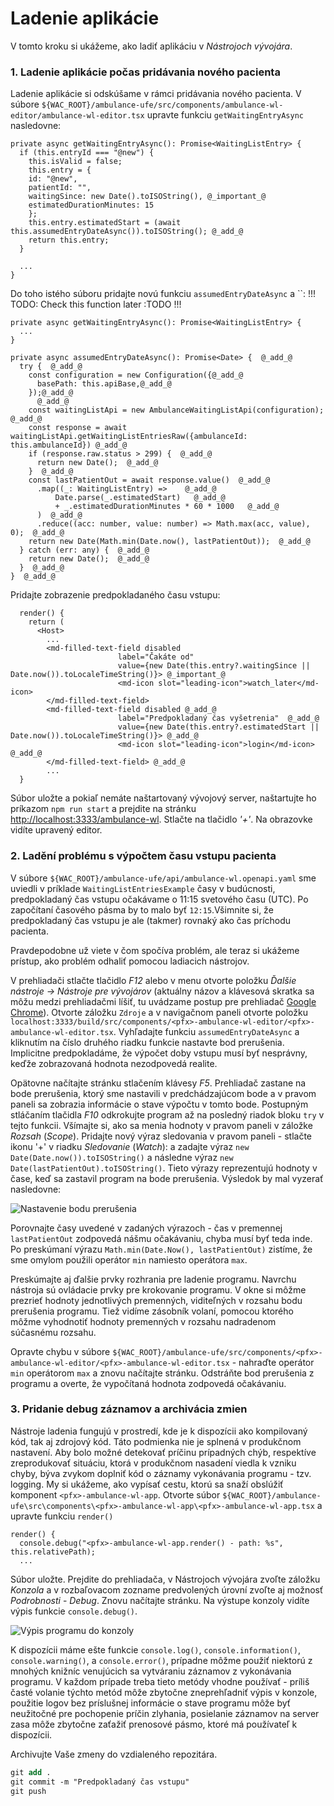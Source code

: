 # Ladenie aplikácie

V tomto kroku si ukážeme, ako ladiť aplikáciu v _Nástrojoch vývojára_.

### 1. Ladenie aplikácie počas pridávania nového pacienta

Ladenie aplikácie si odskúšame v rámci pridávania nového pacienta. V súbore `${WAC_ROOT}/ambulance-ufe/src/components/ambulance-wl-editor/ambulance-wl-editor.tsx` upravte funkciu `getWaitingEntryAsync` nasledovne:

```tsx
private async getWaitingEntryAsync(): Promise<WaitingListEntry> {
  if (this.entryId === "@new") {
    this.isValid = false;
    this.entry = {
    id: "@new",
    patientId: "",
    waitingSince: new Date().toISOString(), @_important_@
    estimatedDurationMinutes: 15
    };
    this.entry.estimatedStart = (await this.assumedEntryDateAsync()).toISOString(); @_add_@
    return this.entry;
  }

  ...
}
```

Do toho istého súboru pridajte novú funkciu `assumedEntryDateAsync` a ``:
!!! TODO: Check this function later :TODO !!!
```tsx
private async getWaitingEntryAsync(): Promise<WaitingListEntry> {
  ...
}

private async assumedEntryDateAsync(): Promise<Date> {  @_add_@
  try {  @_add_@
    const configuration = new Configuration({@_add_@
      basePath: this.apiBase,@_add_@
    });@_add_@
      @_add_@
    const waitingListApi = new AmbulanceWaitingListApi(configuration); @_add_@
    const response = await waitingListApi.getWaitingListEntriesRaw({ambulanceId: this.ambulanceId}) @_add_@
    if (response.raw.status > 299) {  @_add_@
      return new Date();  @_add_@
    }  @_add_@
    const lastPatientOut = await response.value()  @_add_@
      .map((_: WaitingListEntry) =>    @_add_@
          Date.parse(_.estimatedStart)   @_add_@
          + _.estimatedDurationMinutes * 60 * 1000   @_add_@
      )  @_add_@
      .reduce((acc: number, value: number) => Math.max(acc, value), 0);  @_add_@
    return new Date(Math.min(Date.now(), lastPatientOut));  @_add_@
  } catch (err: any) {  @_add_@
    return new Date();  @_add_@
  }  @_add_@
}  @_add_@
```

Pridajte zobrazenie predpokladaného času vstupu:

```tsx
  render() {
    return (
      <Host>
        ...
        <md-filled-text-field disabled
                        label="Čakáte od" 
                        value={new Date(this.entry?.waitingSince || Date.now()).toLocaleTimeString()}> @_important_@
                        <md-icon slot="leading-icon">watch_later</md-icon>
        </md-filled-text-field>
        <md-filled-text-field disabled @_add_@
                        label="Predpokladaný čas vyšetrenia"  @_add_@
                        value={new Date(this.entry?.estimatedStart || Date.now()).toLocaleTimeString()}> @_add_@
                        <md-icon slot="leading-icon">login</md-icon>  @_add_@
        </md-filled-text-field> @_add_@
        ...
  }
```

Súbor uložte a pokiaľ nemáte naštartovaný vývojový server, naštartujte ho príkazom
`npm run start` a prejdite na stránku [http://localhost:3333/ambulance-wl](http://localhost:3333/ambulance-wl). Stlačte na tlačidlo _'+'_.
Na obrazovke vidíte upravený editor.

### 2. Ladění problému s výpočtem času vstupu pacienta

V súbore `${WAC_ROOT}/ambulance-ufe/api/ambulance-wl.openapi.yaml` sme uviedli v príklade `WaitingListEntriesExample` časy v budúcnosti, predpokladaný čas vstupu očakávame o 11:15 svetového času (UTC). Po započítaní časového pásma by to malo byť `12:15`.Všimnite si, že predpokladaný čas vstupu je ale (takmer) rovnaký ako čas príchodu pacienta.

Pravdepodobne už viete v čom spočíva problém, ale teraz si ukážeme prístup, ako problém odhaliť pomocou ladiacich nástrojov.

V prehliadači stlačte tlačidlo _F12_ alebo v menu otvorte položku _Ďalšie nástroje -> Nástroje pre vývojárov_ (aktuálny názov a klávesová skratka sa môžu medzi prehliadačmi líšiť, tu uvádzame postup pre prehliadač [Google Chrome](https://www.google.com/chrome/)). Otvorte záložku `Zdroje`  a v navigačnom paneli otvorte položku `localhost:3333/build/src/components/<pfx>-ambulance-wl-editor/<pfx>-ambulance-wl-editor.tsx`. Vyhľadajte funkciu `assumedEntryDateAsync` a kliknutím na číslo druhého riadku funkcie nastavte bod prerušenia. Implicitne predpokladáme, že výpočet doby vstupu musí byť nesprávny, keďže zobrazovaná hodnota nezodpovedá realite.

Opätovne načítajte stránku stlačením klávesy _F5_. Prehliadač zastane na bode prerušenia, ktorý sme nastavili v predchádzajúcom bode a v pravom paneli sa zobrazia informácie o stave výpočtu v tomto bode. Postupným stláčaním tlačidla _F10_ odkrokujte program až na posledný riadok bloku `try` v tejto funkcii. Všímajte si, ako sa menia hodnoty v pravom paneli v záložke _Rozsah_ (_Scope_). Pridajte nový výraz sledovania v pravom paneli - stlačte ikonu '+' v riadku _Sledovanie_ (_Watch_): a zadajte výraz `new Date(Date.now()).toISOString()` a následne výraz `new Date(lastPatientOut).toISOString()`. Tieto výrazy reprezentujú hodnoty v čase, keď sa zastavil program na bode prerušenia. Výsledok by mal vyzerať nasledovne: 

![Nastavenie bodu prerušenia](./img/120-01-Debugging.png)

Porovnajte časy uvedené v zadaných výrazoch - čas v premennej `lastPatientOut` zodpovedá nášmu očakávaniu, chyba musí byť teda inde. Po preskúmaní výrazu `Math.min(Date.Now(), lastPatientOut)` zistíme, že sme omylom použili operátor `min` namiesto operátora `max`.

Preskúmajte aj ďalšie prvky rozhrania pre ladenie programu. Navrchu nástroja sú ovládacie prvky pre krokovanie programu. V okne si môžme prezrieť hodnoty jednotlivých premenných, viditeľných v rozsahu bodu prerušenia programu. Tiež vidíme zásobník volaní, pomocou ktorého môžme vyhodnotiť hodnoty premenných v rozsahu nadradenom súčasnému rozsahu.

Opravte chybu v súbore `${WAC_ROOT}/ambulance-ufe/src/components/<pfx>-ambulance-wl-editor/<pfx>-ambulance-wl-editor.tsx` - nahraďte operátor `min` operátorom `max` a znovu načítajte stránku. Odstráňte bod prerušenia z programu a overte, že vypočítaná hodnota zodpovedá očakávaniu.

### 3. Pridanie debug záznamov a archivácia zmien

Nástroje ladenia fungujú v prostredí, kde je k dispozícii ako kompilovaný kód, tak aj zdrojový kód. Táto podmienka nie je splnená v produkčnom nastavení. Aby bolo možné detekovať príčinu prípadných chýb, respektíve zreprodukovať situáciu, ktorá v produkčnom nasadení viedla k vzniku chyby, býva zvykom doplniť kód o záznamy vykonávania programu - tzv. logging. My si ukážeme, ako vypísať cestu, ktorú sa snaží obslúžiť komponent `<pfx>-ambulance-wl-app`. Otvorte súbor `${WAC_ROOT}/ambulance-ufe\src\components\<pfx>-ambulance-wl-app\<pfx>-ambulance-wl-app.tsx` a upravte funkciu `render()`

```tsx
render() {
  console.debug("<pfx>-ambulance-wl-app.render() - path: %s", this.relativePath);
  ...
```

Súbor uložte. Prejdite do prehliadača, v Nástrojoch vývojára zvoľte záložku _Konzola_ a v rozbaľovacom zozname predvolených úrovní zvoľte aj možnosť _Podrobnosti_ - _Debug_. Znovu načítajte stránku. Na výstupe konzoly vidíte výpis funkcie `console.debug()`.

![Výpis programu do konzoly](./img/120-02-ConsoleLog.png)

K dispozícii máme ešte funkcie `console.log()`, `console.information()`, `console.warning()`, a `console.error()`, prípadne môžme použiť niektorú z mnohých knižníc venujúcich sa vytváraniu záznamov z vykonávania programu. V každom prípade treba tieto metódy vhodne používať - príliš časté volanie týchto metód môže zbytočne zneprehľadniť výpis v konzole, použitie logov bez príslušnej informácie o stave programu môže byť neužitočné pre pochopenie príčin zlyhania, posielanie záznamov na server zasa môže zbytočne zaťažiť prenosové pásmo, ktoré má používateľ k dispozícii.

Archivujte Vaše zmeny do vzdialeného repozitára.

```ps
git add .
git commit -m "Predpokladaný čas vstupu"
git push
```
